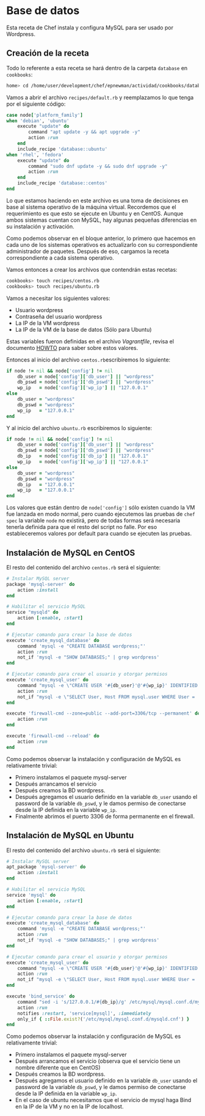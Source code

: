 # Base de datos

Esta receta de Chef instala y configura MySQL para ser usado por Wordpress.

## Creación de la receta

Todo lo referente a esta receta se hará dentro de la carpeta `database` en `cookbooks`:

```bash
home> cd /home/user/development/chef/epnewman/actividad/cookbooks/database
```

Vamos a abrir el archivo `recipes/default.rb` y reemplazamos lo que tenga por el siguiente código:

```ruby
case node['platform_family']
when 'debian', 'ubuntu'
    execute "update" do
        command "apt update -y && apt upgrade -y"
        action :run
    end
    include_recipe 'database::ubuntu'
when 'rhel', 'fedora'
    execute "update" do
        command "sudo dnf update -y && sudo dnf upgrade -y"
        action :run
    end
    include_recipe 'database::centos'
end
```

Lo que estamos haciendo en este archivo es una toma de decisiones en base al sistema operativo de la máquina virtual. Recordemos que el requerimiento es que esto se ejecute en Ubuntu y en CentOS. Aunque ambos sistemas cuentan con MySQL, hay algunas pequeñas diferencias en su instalación y activación.

Como podemos observar en el bloque anterior, lo primero que hacemos en cada uno de los sistemas operativos es actualizarlo con su correspondiente administrador de paquetes. Después de eso, cargamos la receta correspondiente a cada sistema operativo.

Vamos entonces a crear los archivos que contendrán estas recetas:

```bash
cookbooks> touch recipes/centos.rb
cookbooks> touch recipes/ubuntu.rb
```

Vamos a necesitar los siguientes valores:

- Usuario wordpress
- Contraseña del usuario wordpress
- La IP de la VM wordpress
- La IP de la VM de la base de datos (Sólo para Ubuntu)

Estas variables fueron definidas en el archivo *Vagrantfile*, revisa el documento [HOWTO](../../HOWTO.md) para saber sobre estos valores.

Entonces al inicio del archivo `centos.rb`escribiremos lo siguiente:

```ruby
if node != nil && node['config'] != nil
    db_user = node['config']['db_user'] || "wordpress"
    db_pswd = node['config']['db_pswd'] || "wordpress"
    wp_ip   = node['config']['wp_ip'] || "127.0.0.1"
else
    db_user = "wordpress"
    db_pswd = "wordpress"
    wp_ip   = "127.0.0.1"
end
```

Y al inicio del archivo `ubuntu.rb` escribiremos lo siguiente:

```ruby
if node != nil && node['config'] != nil
    db_user = node['config']['db_user'] || "wordpress"
    db_pswd = node['config']['db_pswd'] || "wordpress"
    db_ip   = node['config']['db_ip'] || "127.0.0.1"
    wp_ip   = node['config']['wp_ip'] || "127.0.0.1"
else
    db_user = "wordpress"
    db_pswd = "wordpress"
    db_ip   = "127.0.0.1"
    wp_ip   = "127.0.0.1"
end
```

Los valores que están dentro de `node['config']` sólo existen cuando la VM fue lanzada en modo normal, pero cuando ejecutemos las pruebas de `chef spec` la variable `node` no existirá, pero de todas formas será necesaria tenerla definida para que el resto del script no falle. Por eso estableceremos valores por default para cuando se ejecuten las pruebas.

## Instalación de MySQL en CentOS

El resto del contenido del archivo `centos.rb` será el siguiente:

```ruby
# Instalar MySQL server
package 'mysql-server' do
    action :install
end

# Habilitar el servicio MySQL
service "mysqld" do
    action [:enable, :start]
end

# Ejecutar comando para crear la base de datos
execute 'create_mysql_database' do
    command 'mysql -e "CREATE DATABASE wordpress;"'
    action :run
    not_if 'mysql -e "SHOW DATABASES;" | grep wordpress'
end

# Ejecutar comando para crear el usuario y otorgar permisos
execute 'create_mysql_user' do
    command "mysql -e \"CREATE USER '#{db_user}'@'#{wp_ip}' IDENTIFIED BY '#{db_pswd}'; GRANT ALL PRIVILEGES ON wordpress.* TO '#{db_user}'@'#{wp_ip}'; FLUSH PRIVILEGES;\""
    action :run
    not_if "mysql -e \"SELECT User, Host FROM mysql.user WHERE User = '#{db_user}' AND Host = '#{wp_ip}'\" | grep #{db_user}"
end

execute 'firewall-cmd --zone=public --add-port=3306/tcp --permanent' do
    action :run
end

execute 'firewall-cmd --reload' do
    action :run
end
```

Como podemos observar la instalación y configuración de MySQL es relativamente trivial:

- Primero instalamos el paquete mysql-server
- Después arrancamos el servicio
- Después creamos la BD wordpress.
- Después agregamos el usuario definido en la variable `db_user` usando el password de la variable `db_pswd`, y le damos permiso de conectarse desde la IP definida en la variable `wp_ip`.
- Finalmente abrimos el puerto 3306 de forma permanente en el firewall.

## Instalación de MySQL en Ubuntu

El resto del contenido del archivo `ubuntu.rb` será el siguiente:

```ruby
# Instalar MySQL server
apt_package 'mysql-server' do
    action :install
end

# Habilitar el servicio MySQL
service 'mysql' do
    action [:enable, :start]
end

# Ejecutar comando para crear la base de datos
execute 'create_mysql_database' do
    command 'mysql -e "CREATE DATABASE wordpress;"'
    action :run
    not_if 'mysql -e "SHOW DATABASES;" | grep wordpress'
end

# Ejecutar comando para crear el usuario y otorgar permisos
execute 'create_mysql_user' do
    command "mysql -e \"CREATE USER '#{db_user}'@'#{wp_ip}' IDENTIFIED BY '#{db_pswd}'; GRANT ALL PRIVILEGES ON wordpress.* TO '#{db_user}'@'#{wp_ip}'; FLUSH PRIVILEGES;\""
    action :run
    not_if "mysql -e \"SELECT User, Host FROM mysql.user WHERE User = '#{db_user}' AND Host = '#{wp_ip}'\" | grep #{db_user}"
end

execute 'bind_service' do
    command "sed -i 's/127.0.0.1/#{db_ip}/g' /etc/mysql/mysql.conf.d/mysqld.cnf"
    action :run
    notifies :restart, 'service[mysql]', :immediately
    only_if { ::File.exist?('/etc/mysql/mysql.conf.d/mysqld.cnf') }
end
```

Como podemos observar la instalación y configuración de MySQL es relativamente trivial:

- Primero instalamos el paquete mysql-server
- Después arrancamos el servicio (observa que el servicio tiene un nombre diferente que en CentOS)
- Después creamos la BD wordpress.
- Después agregamos el usuario definido en la variable `db_user` usando el password de la variable `db_pswd`, y le damos permiso de conectarse desde la IP definida en la variable `wp_ip`.
- En el caso de ubuntu necesitamos que el servicio de mysql haga Bind en la IP de la VM y no en la IP de localhost.

